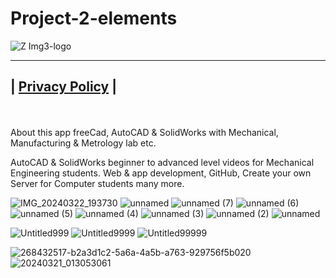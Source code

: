 # Project-2-elements
![Z Img3-logo](https://github.com/Engineering-college-btech-Project2/Project-2/assets/81384987/8c5f3be3-7467-4b17-8c40-45926db5a534)

---
| [Privacy Policy](https://freecadapp2.000.pe/login/policy.html?i=2) |
---
<br>
<br>
About this app
freeCad, AutoCAD & SolidWorks with Mechanical, Manufacturing & Metrology lab etc.

AutoCAD & SolidWorks beginner to advanced level videos for Mechanical Engineering students. Web & app development, GitHub, Create your own Server for Computer students many more.

![IMG_20240322_193730](https://github.com/Engineering-college-btech-Project2/Project-2-elements/assets/81384987/07c5e62e-0ed0-4839-a465-ec3c82622fe2)
![unnamed](https://github.com/Engineering-college-btech-Project2/Project-2-elements/assets/81384987/0be9511c-1f08-4e70-bdeb-9b7748bcdecd)
![unnamed (7)](https://github.com/Engineering-college-btech-Project2/Project-2-elements/assets/81384987/7164a85b-daa9-4696-bfa1-b28267d3c0b4)
![unnamed (6)](https://github.com/Engineering-college-btech-Project2/Project-2-elements/assets/81384987/0f722fd3-45d6-4b5b-9848-9d19902e682b)
![unnamed (5)](https://github.com/Engineering-college-btech-Project2/Project-2-elements/assets/81384987/a8371445-381b-4c3b-8a5c-413549779c16)
![unnamed (4)](https://github.com/Engineering-college-btech-Project2/Project-2-elements/assets/81384987/7ad787ef-bac2-4859-8cc2-0f51b8841be2)
![unnamed (3)](https://github.com/Engineering-college-btech-Project2/Project-2-elements/assets/81384987/7af99e30-a00a-4f29-8043-a6731e351ff1)
![unnamed (2)](https://github.com/Engineering-college-btech-Project2/Project-2-elements/assets/81384987/8c341676-b2f3-4c35-8bd3-7ab62996e231)
![unnamed](https://github.com/Engineering-college-btech-Project2/Project-2-elements/assets/81384987/3e3c36ac-2fd0-4425-af3c-8770b25dee04)

![Untitled999](https://github.com/Engineering-college-btech-Project2/Project-2-elements/assets/81384987/d5072935-55e5-49fe-a2b4-5c44909f0455)
![Untitled9999](https://github.com/Engineering-college-btech-Project2/Project-2-elements/assets/81384987/dabc1df0-670f-4e82-b3e5-677caac2e26f)
![Untitled99999](https://github.com/Engineering-college-btech-Project2/Project-2-elements/assets/81384987/28d070c0-721a-4bf5-b31f-098cdcdf0154)

![268432517-b2a3d1c2-5a6a-4a5b-a763-929756f5b020](https://github.com/Engineering-college-btech-Project2/Project-2-elements/assets/81384987/3a39fb36-17e8-455c-9531-38ce991a2eff)
![20240321_013053061](https://github.com/Engineering-college-btech-Project2/Project-2-elements/assets/81384987/ce3789e7-945a-446e-afb4-2f9996c6f114)
